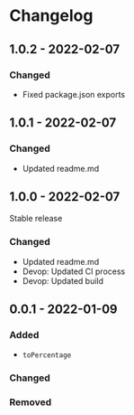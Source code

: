 # Changelog

## 1.0.2 - 2022-02-07

### Changed

- Fixed package.json exports

## 1.0.1 - 2022-02-07

### Changed

- Updated readme.md

## 1.0.0 - 2022-02-07

Stable release

### Changed

- Updated readme.md
- Devop: Updated CI process
- Devop: Updated build

## 0.0.1 - 2022-01-09

### Added

- `toPercentage`

### Changed

### Removed
